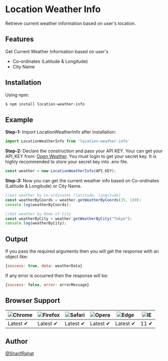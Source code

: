 
# Location Weather Info

Retrieve current weather information based on user's location.
## Features
Get Current Weather Information based on user's
- Co-ordinates (Latitude & Longitude)
- City Name
## Installation

Using npm:

```bash
$ npm install location-weather-info

```


## Example

**Step-1:** Import LocationWeatherInfo after installation:

```js
import LocationWeatherInfo from 'location-weather-info'
```

**Step-2:** Declare the construction and pass your API KEY. Your can get your API_KEY from: [Open Weather](https://home.openweathermap.org/api_keys). You must login to get your secret key. It is highly recommended to store your secret key into .env file.

```js
const weather = new LocationWeatherInfo(API_KEY);
```

**Step-3:** Now you can get the current weather info based on Co-ordinates (Latitude & Longitude) or City Name.

```js
//Get weather by Co-ordinates (latitude, longitude)
const weatherByCoords = weather.getWeatherByCoords(35, 139);
console.log(weatherByCoords);

//Get weather by Name of City
const weatherByCity = weather.getWeatherByCity("Tokyo");
console.log(weatherByCity);

```
## Output
If you pass the required arguments then you will get the response with an object like:

```js
{success: true, data: weatherData}
```

If any error is occurred then the response will be:

```js
{success: false, error: errorMessage}
```
## Browser Support

![Chrome](https://raw.githubusercontent.com/alrra/browser-logos/main/src/chrome/chrome_48x48.png) | ![Firefox](https://raw.githubusercontent.com/alrra/browser-logos/main/src/firefox/firefox_48x48.png) | ![Safari](https://raw.githubusercontent.com/alrra/browser-logos/main/src/safari/safari_48x48.png) | ![Opera](https://raw.githubusercontent.com/alrra/browser-logos/main/src/opera/opera_48x48.png) | ![Edge](https://raw.githubusercontent.com/alrra/browser-logos/main/src/edge/edge_48x48.png) | ![IE](https://raw.githubusercontent.com/alrra/browser-logos/master/src/archive/internet-explorer_9-11/internet-explorer_9-11_48x48.png) |
--- | --- | --- | --- | --- | --- |
Latest ✔ | Latest ✔ | Latest ✔ | Latest ✔ | Latest ✔ | 11 ✔ |




## Author

[@SharifRahat](https://www.github.com/sharifmrahat)

